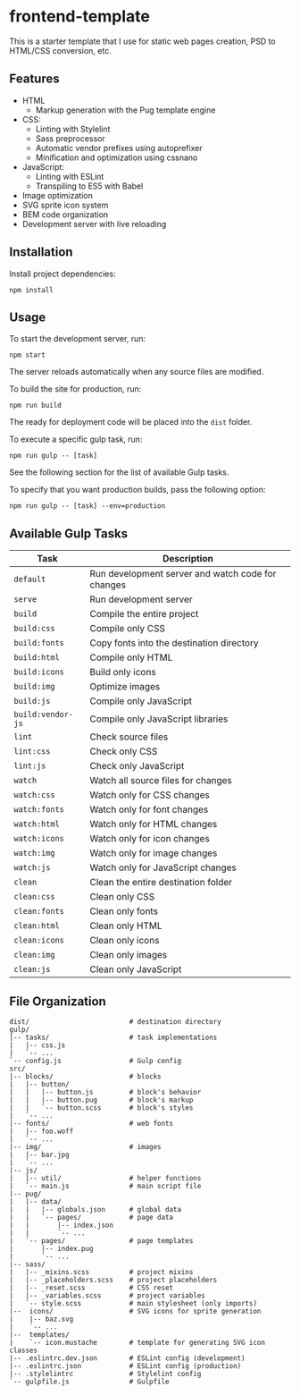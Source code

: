 frontend-template
=================
This is a starter template that I use for static web pages creation, PSD to
HTML/CSS conversion, etc.

Features
--------
* HTML
  * Markup generation with the Pug template engine
* CSS:
  * Linting with Stylelint
  * Sass preprocessor
  * Automatic vendor prefixes using autoprefixer
  * Minification and optimization using cssnano
* JavaScript:
  * Linting with ESLint
  * Transpiling to ES5 with Babel
* Image optimization
* SVG sprite icon system
* BEM code organization
* Development server with live reloading

Installation
------------
Install project dependencies:
```
npm install
```

Usage
-----
To start the development server, run:
```
npm start
```
The server reloads automatically when any source files are modified.

To build the site for production, run:
```
npm run build
```
The ready for deployment code will be placed into the `dist` folder.

To execute a specific gulp task, run:
```
npm run gulp -- [task]
```
See the following section for the list of available Gulp tasks.

To specify that you want production builds, pass the following option:
```
npm run gulp -- [task] --env=production
```

Available Gulp Tasks
--------------------
| Task                  | Description                                       |
| ----------------------| ------------------------------------------------- |
| ```default```         | Run development server and watch code for changes |
| ```serve```           | Run development server                            |
| ```build```           | Compile the entire project                        |
| ```build:css```       | Compile only CSS                                  |
| ```build:fonts```     | Copy fonts into the destination directory         |
| ```build:html```      | Compile only HTML                                 |
| ```build:icons```     | Build only icons                                  |
| ```build:img```       | Optimize images                                   |
| ```build:js```        | Compile only JavaScript                           |
| ```build:vendor-js``` | Compile only JavaScript libraries                 |
| ```lint```            | Check source files                                |
| ```lint:css```        | Check only CSS                                    |
| ```lint:js```         | Check only JavaScript                             |
| ```watch```           | Watch all source files for changes                |
| ```watch:css```       | Watch only for CSS changes                        |
| ```watch:fonts```     | Watch only for font changes                       |
| ```watch:html```      | Watch only for HTML changes                       |
| ```watch:icons```     | Watch only for icon changes                       |
| ```watch:img```       | Watch only for image changes                      |
| ```watch:js```        | Watch only for JavaScript changes                 |
| ```clean```           | Clean the entire destination folder               |
| ```clean:css```       | Clean only CSS                                    |
| ```clean:fonts```     | Clean only fonts                                  |
| ```clean:html```      | Clean only HTML                                   |
| ```clean:icons```     | Clean only icons                                  |
| ```clean:img```       | Clean only images                                 |
| ```clean:js```        | Clean only JavaScript                             |

File Organization
-----------------
```
dist/                         # destination directory
gulp/
|-- tasks/                    # task implementations
|   |-- css.js
|   `-- ...
`-- config.js                 # Gulp config
src/
|-- blocks/                   # blocks
|   |-- button/
|   |   |-- button.js         # block's behavior
|   |   |-- button.pug        # block's markup
|   |   `-- button.scss       # block's styles
|   `-- ...
|-- fonts/                    # web fonts
|   |-- foo.woff
|   `-- ...
|-- img/                      # images
|   |-- bar.jpg
|   `-- ...
|-- js/
|   |-- util/                 # helper functions
|   `-- main.js               # main script file
|-- pug/
|   |-- data/
|   |   |-- globals.json      # global data
|   |   `-- pages/            # page data
|   |       |-- index.json
|   |       `-- ...
|   `-- pages/                # page templates
|       |-- index.pug
|       `-- ...
|-- sass/
|   |-- _mixins.scss          # project mixins
|   |-- _placeholders.scss    # project placeholders
|   |-- _reset.scss           # CSS reset
|   |-- _variables.scss       # project variables
|   `-- style.scss            # main stylesheet (only imports)
|--  icons/                   # SVG icons for sprite generation
|    |-- baz.svg
|    `-- ...
|--  templates/
|    `-- icon.mustache        # template for generating SVG icon classes
|-- .eslintrc.dev.json        # ESLint config (development)
|-- .eslintrc.json            # ESLint config (production)
|-- .stylelintrc              # Stylelint config
`-- gulpfile.js               # Gulpfile
```
